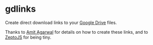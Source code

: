 # gdlinks

Create direct download links to your [Google Drive](http://drive.google.com) files.

Thanks to [Amit Agarwal](http://www.labnol.org/internet/direct-links-for-google-drive/28356/) for details on how to create these links, and to [ZeptoJS](http://zeptojs.com/) for being tiny.
